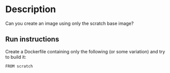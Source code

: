 # Description

Can you create an image using only the scratch base image?

## Run instructions

Create a Dockerfile containing only the following (or some variation) and try to build it:

    FROM scratch



